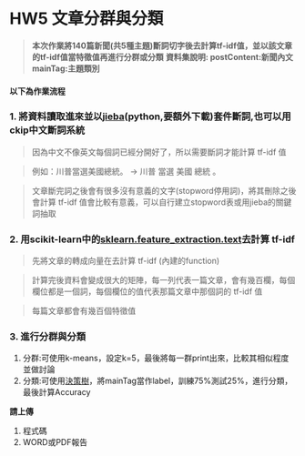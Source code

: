 # HW5 文章分群與分類
> **本次作業將140篇新聞(共5種主題)斷詞切字後去計算tf-idf值，並以該文章的tf-idf值當特徵值再進行分群或分類**
> **資料集說明: postContent:新聞內文 mainTag:主題類別**

#### 以下為作業流程
### 1. 將資料讀取進來並以[jieba](https://github.com/fxsjy/jieba)(python,要額外下載)套件斷詞,也可以用ckip中文斷詞系統
> 因為中文不像英文每個詞已經分開好了，所以需要斷詞才能計算 tf-idf 值

> 例如：川普當選美國總統。 -> 川普 當選 美國 總統 。

> 文章斷完詞之後會有很多沒有意義的文字(stopword停用詞)，將其刪除之後會計算 tf-idf 值會比較有意義，可以自行建立stopword表或用jieba的關鍵詞抽取

### 2. 用scikit-learn中的[sklearn.feature_extraction.text](http://scikit-learn.org/stable/modules/classes.html#module-sklearn.feature_extraction.text)去計算 tf-idf
> 先將文章的轉成向量在去計算 tf-idf (內建的function)

> 計算完後資料會變成很大的矩陣，每一列代表一篇文章，會有幾百欄，每個欄位都是一個詞，每個欄位的值代表那篇文章中那個詞的 tf-idf 值

> 每篇文章都會有幾百個特徵值

### 3. 進行分群與分類
1. 分群:可使用k-means，設定k=5，最後將每一群print出來，比較其相似程度並做討論
2. 分類:可使用[決策樹](http://napitupulu-jon.appspot.com/posts/decision-tree-ud.html)，將mainTag當作label，訓練75%測試25%，進行分類，最後計算Accuracy


**請上傳**
1. 程式碼
2. WORD或PDF報告
